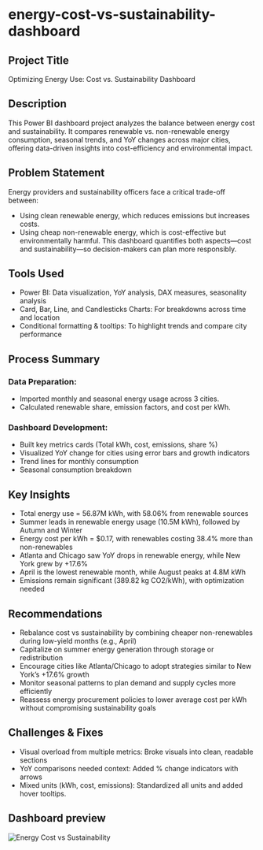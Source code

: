 # energy-cost-vs-sustainability-dashboard
## Project Title
Optimizing Energy Use: Cost vs. Sustainability Dashboard
## Description
This Power BI dashboard project analyzes the balance between energy cost and sustainability. It compares renewable vs. non-renewable energy consumption, seasonal trends, and YoY changes across major cities, offering data-driven insights into cost-efficiency and environmental impact.
## Problem Statement
Energy providers and sustainability officers face a critical trade-off between:
 - Using clean renewable energy, which reduces emissions but increases costs.
 - Using cheap non-renewable energy, which is cost-effective but environmentally harmful.
This dashboard quantifies both aspects—cost and sustainability—so decision-makers can plan more responsibly.
## Tools Used
 - Power BI: Data visualization, YoY analysis, DAX measures, seasonality analysis
 - Card, Bar, Line, and Candlesticks Charts: For breakdowns across time and location
 - Conditional formatting & tooltips: To highlight trends and compare city performance
## Process Summary
### Data Preparation:
 - Imported monthly and seasonal energy usage across 3 cities.
 - Calculated renewable share, emission factors, and cost per kWh.
### Dashboard Development:
 - Built key metrics cards (Total kWh, cost, emissions, share %)
 - Visualized YoY change for cities using error bars and growth indicators
 - Trend lines for monthly consumption
 - Seasonal consumption breakdown
## Key Insights
 - Total energy use = 56.87M kWh, with 58.06% from renewable sources
 - Summer leads in renewable energy usage (10.5M kWh), followed by Autumn and Winter
 - Energy cost per kWh = $0.17, with renewables costing 38.4% more than non-renewables
 - Atlanta and Chicago saw YoY drops in renewable energy, while New York grew by +17.6%
 - April is the lowest renewable month, while August peaks at 4.8M kWh
 - Emissions remain significant (389.82 kg CO2/kWh), with optimization needed
## Recommendations
 - Rebalance cost vs sustainability by combining cheaper non-renewables during low-yield months (e.g., April)
 - Capitalize on summer energy generation through storage or redistribution
 - Encourage cities like Atlanta/Chicago to adopt strategies similar to New York’s +17.6% growth
 - Monitor seasonal patterns to plan demand and supply cycles more efficiently
 - Reassess energy procurement policies to lower average cost per kWh without compromising sustainability goals
## Challenges & Fixes
 - Visual overload from multiple metrics: Broke visuals into clean, readable sections
 - YoY comparisons needed context: Added % change indicators with arrows
 - Mixed units (kWh, cost, emissions): Standardized all units and added hover tooltips.
## Dashboard preview
![Energy Cost vs Sustainability](https://github.com/user-attachments/assets/e4c5802e-cb89-4d2d-883f-b3a7952a4b06)

